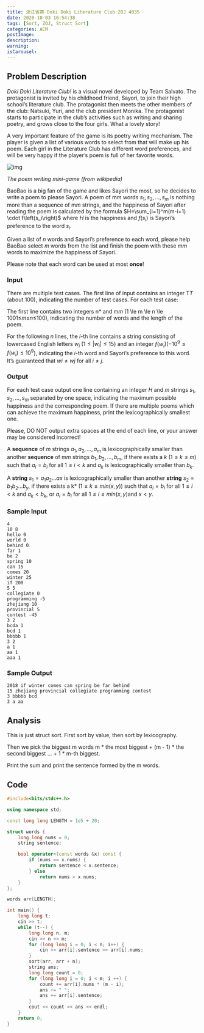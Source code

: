 ```yaml
---
title: 浙江省赛 Doki Doki Literature Club ZOJ 4035
date: 2020-10-03 16:54:38
tags: [Sort, ZOJ, Struct Sort]
categories: ACM
postImage:
description:
warning:
isCarousel:
---
```


## Problem Description

*Doki Doki Literature Club!* is a visual novel developed by Team Salvato. The protagonist is invited by his childhood friend, Sayori, to join their high school’s literature club. The protagonist then meets the other members of the club: Natsuki, Yuri, and the club president Monika. The protagonist starts to participate in the club’s activities such as writing and sharing poetry, and grows close to the four girls. What a lovely story!

A very important feature of the game is its poetry writing mechanism. The player is given a list of various words to select from that will make up his poem. Each girl in the Literature Club has different word preferences, and will be very happy if the player’s poem is full of her favorite words.

![img](https://vj.z180.cn/9f0525dd1797668757db79ec0402201d?v=1601326167)

*The poem writing mini-game (from wikipedia)*

BaoBao is a big fan of the game and likes Sayori the most, so he decides to write a poem to please Sayori. A poem of m*m* words $s_1,s_2,…,s_m$ is nothing more than a sequence of m*m* strings, and the happiness of Sayori after reading the poem is calculated by the formula $H=\sum_{i=1}^m(m-i+1) \cdot f\left(s_i\right)$ where *H* is the happiness and $f(s_i)$ is Sayori’s preference to the word $s_i$.

Given a list of *n* words and Sayori’s preference to each word, please help BaoBao select *m* words from the list and finish the poem with these m*m* words to maximize the happiness of Sayori.

Please note that each word can be used at most **once**!

### Input

There are multiple test cases. The first line of input contains an integer T*T* (about 100), indicating the number of test cases. For each test case:

The first line contains two integers n* and m*m* (1 \le m \le n \le 1001≤*m*≤*n*≤100), indicating the number of words and the length of the poem.

For the following *n* lines, the *i*-th line contains a string consisting of lowercased English letters $w_i$ ($1≤|w_i|≤15$) and an integer $f(w_i)$($−10^9≤f(w_i)≤10^9$), indicating the *i*-th word and Sayori’s preference to this word. It’s guaranteed that $wi≠wj$ for all $i≠j$.

### Output

For each test case output one line containing an integer *H* and *m* strings $s_1,s_2,…,s_m$ separated by one space, indicating the maximum possible happiness and the corresponding poem. If there are multiple poems which can achieve the maximum happiness, print the lexicographically smallest one.

Please, DO NOT output extra spaces at the end of each line, or your answer may be considered incorrect!

A **sequence** of *m* strings $a_1,a_2,…,a_m$ is lexicographically smaller than another **sequence** of m*m* strings $b_1,b_2,…,b_m$, if there exists a *k* ($1≤k≤m$) such that $a_i=b_i$ for all $1≤i<k$ and $a_k$ is lexicographically smaller than $b_k$.

A **string** $s_1=a_1 a_2…ax$ is lexicographically smaller than another **string** $s_2=b_1 b_2…b_y$, if there exists a k* ($1≤k≤min(x,y$)) such that $a_i=b_i$ for all $1≤i<k$ and $a_k<b_k$, or $a_i=b_i$ for all $1≤i≤min(x,y)$and $x<y$.

### Sample Input

```
4
10 8
hello 0
world 0
behind 0
far 1
be 2
spring 10
can 15
comes 20
winter 25
if 200
5 5
collegiate 0
programming -5
zhejiang 10
provincial 5
contest -45
3 2
bcda 1
bcd 1
bbbbb 1
3 2
a 1
aa 1
aaa 1
```

### Sample Output

```
2018 if winter comes can spring be far behind
15 zhejiang provincial collegiate programming contest
3 bbbbb bcd
3 a aa
```

## Analysis

This is just struct sort. First sort by value, then sort by lexicography.

Then we pick the biggest m words m * the most biggest + (m - 1) * the second biggest … + 1 * m-th biggest.

Print the sum and print the sentence formed by the m words.

## Code

```c++
#include<bits/stdc++.h>

using namespace std;

const long long LENGTH = 1e5 + 20;

struct words {
    long long nums = 0;
    string sentence;

    bool operator<(const words &x) const {
        if (nums == x.nums) {
            return sentence < x.sentence;
        } else
            return nums > x.nums;
    }
};

words arr[LENGTH];

int main() {
    long long t;
    cin >> t;
    while (t--) {
        long long n, m;
        cin >> n >> m;
        for (long long i = 0; i < n; i++) {
            cin >> arr[i].sentence >> arr[i].nums;
        }
        sort(arr, arr + n);
        string ans;
        long long count = 0;
        for (long long i = 0; i < m; i ++) {
            count += arr[i].nums * (m - i);
            ans += " ";
            ans += arr[i].sentence;
        }
        cout << count << ans << endl;
    }
    return 0;
}
```